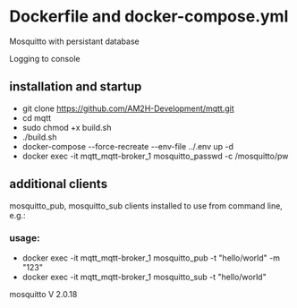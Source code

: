 # Dockerfile and docker-compose.yml
Mosquitto with persistant database

Logging to console

## installation and startup
* git clone https://github.com/AM2H-Development/mqtt.git
* cd mqtt
* sudo chmod +x build.sh
* ./build.sh
* docker-compose --force-recreate --env-file ../.env up -d
* docker exec -it mqtt_mqtt-broker_1 mosquitto_passwd -c /mosquitto/pw <USER>

## additional clients
mosquitto_pub, mosquitto_sub clients installed to use from command line, e.g.:
### usage:
* docker exec -it mqtt_mqtt-broker_1 mosquitto_pub -t "hello/world" -m "123"
* docker exec -it mqtt_mqtt-broker_1 mosquitto_sub -t "hello/world"

mosquitto V 2.0.18
